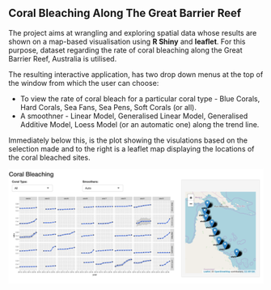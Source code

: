 ## Coral Bleaching Along The Great Barrier Reef

The project aims at wrangling and exploring spatial data whose results are shown on a map-based visualisation using <b>R Shiny</b> and <b>leaflet</b>. For this purpose, dataset regarding the rate of coral bleaching along the Great Barrier Reef, Australia is utilised.

The resulting interactive application, has two drop down menus at the top of the window from which the user can choose:
<ul>
  <li> To view the rate of coral bleach for a particular coral type - Blue Corals, Hard Corals, Sea Fans, Sea Pens, Soft Corals (or all). </li>
  <li> A smoothner - Linear Model, Generalised Linear Model, Generalised Additive Model, Loess Model (or an automatic one) along the trend line.</li>
</ul>

Immediately below this, is the plot showing the visulations based on the selection made and to the right is a leaflet map displaying the locations of the coral bleached sites.

![output](output.png)
